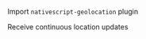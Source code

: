 Import `nativescript-geolocation` plugin
<snippet id='import-geolocation-plugin-monitoring'/>

Receive continuous location updates
<snippet id='location-monitoring'/>
